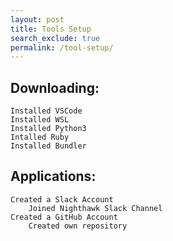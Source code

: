```yaml
---
layout: post
title: Tools Setup
search_exclude: true
permalink: /tool-setup/
---
```

## Downloading:
    Installed VSCode
    Installed WSL
    Installed Python3
    Intalled Ruby
    Installed Bundler


## Applications:
    Created a Slack Account
        Joined Nighthawk Slack Channel
    Created a GitHub Account
        Created own repository